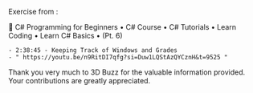 Exercise from :

🔴 C# Programming for Beginners • C# Course • C# Tutorials • Learn Coding • Learn C# Basics • (Pt. 6) 

    - 2:38:45 - Keeping Track of Windows and Grades
    - " https://youtu.be/n9RitDI7qfg?si=Duw1LQStAzQYCznH&t=9525 " 

Thank you very much to 3D Buzz for the valuable information provided. Your contributions are greatly appreciated.
